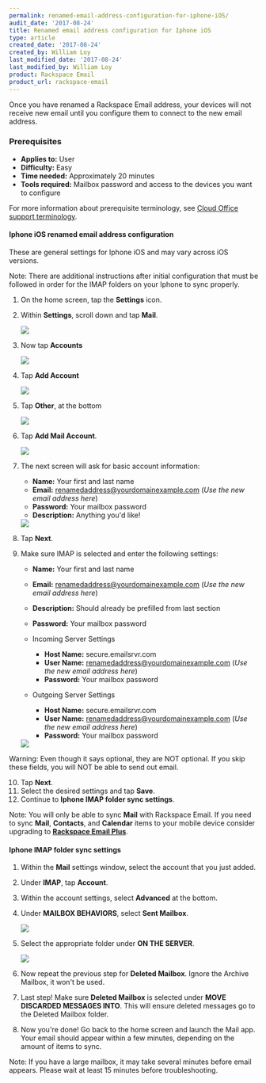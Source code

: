 ```yaml
---
permalink: renamed-email-address-configuration-for-iphone-iOS/
audit_date: '2017-08-24'
title: Renamed email address configuration for Iphone iOS
type: article
created_date: '2017-08-24'
created_by: William Loy
last_modified_date: '2017-08-24'
last_modified_by: William Loy
product: Rackspace Email
product_url: rackspace-email
---
```


Once you have renamed a Rackspace Email address, your devices will not receive new email until you configure them to connect to the new email address.

### Prerequisites

- **Applies to:** User
- **Difficulty:** Easy
- **Time needed:** Approximately 20 minutes
- **Tools required:**  Mailbox password and access to the devices you want to configure

For more information about prerequisite terminology, see [Cloud Office support terminology](/how-to/cloud-office-support-terminology/).



#### Iphone iOS renamed email address configuration

These are general settings for Iphone iOS and may vary across iOS versions.

Note: There are additional instructions after initial configuration that must be followed in order for the IMAP folders on your Iphone to sync properly.

1. On the home screen, tap the **Settings** icon.
2. Within **Settings**, scroll down and tap **Mail**.

    <img src="{% asset_path rackspace-email/renamed-email-address-configuration-for-iphone-iOS/iphone-settings.png %}" />

3. Now tap **Accounts**

    <img src="{% asset_path rackspace-email/renamed-email-address-configuration-for-iphone-iOS/accounts.png %}" />

4. Tap **Add Account**

    <img src="{% asset_path rackspace-email/renamed-email-address-configuration-for-iphone-iOS/addaccount.png %}" />

5. Tap **Other**, at the bottom

    <img src="{% asset_path rackspace-email/renamed-email-address-configuration-for-iphone-iOS/mail-type.png %}" />

6. Tap **Add Mail Account**.

    <img src="{% asset_path rackspace-email/renamed-email-address-configuration-for-iphone-iOS/addmailaccount.png %}" />

7. The next screen will ask for basic account information:
    - **Name:** Your first and last name
    - **Email:** renamedaddress@yourdomainexample.com (*Use the new email address here*)
    - **Password:** Your mailbox password
    - **Description:** Anything you'd like!

    <img src="{% asset_path rackspace-email/renamed-email-address-configuration-for-iphone-iOS/iphone-logindetails.png %}" />

8. Tap **Next**.
9. Make sure IMAP is selected and enter the following settings:

    - **Name:** Your first and last name
    - **Email:** renamedaddress@yourdomainexample.com (*Use the new email address here*)
    - **Description:** Should already be prefilled from last section
    - **Password:** Your mailbox password

    - Incoming Server Settings
        - **Host Name:** secure.emailsrvr.com
        - **User Name:** renamedaddress@yourdomainexample.com (*Use the new email address here*)
        - **Password:** Your mailbox password

    - Outgoing Server Settings
        - **Host Name:** secure.emailsrvr.com
        - **User Name:** renamedaddress@yourdomainexample.com (*Use the new email address here*)
        - **Password:** Your mailbox password

    <img src="{% asset_path rackspace-email/renamed-email-address-configuration-for-iphone-iOS/imap-serversettings.png %}" />

Warning: Even though it says optional, they are NOT optional. If you skip these fields, you will NOT be able to send out email.

10. Tap **Next**.
11. Select the desired settings and tap **Save**.
12. Continue to **Iphone IMAP folder sync settings**.

Note: You will only be able to sync **Mail** with Rackspace Email. If you need to sync **Mail**, **Contacts**, and **Calendar** items to your mobile device consider upgrading to [**Rackspace Email Plus**](/how-to/upgrade-to-rackspace-email-plus/).


#### Iphone IMAP folder sync settings

1. Within the **Mail** settings window, select the account that you just added.
2. Under **IMAP**, tap **Account**.
3. Within the account settings, select **Advanced** at the bottom.
4. Under **MAILBOX BEHAVIORS**, select **Sent Mailbox**.

    <img src="{% asset_path rackspace-email/renamed-email-address-configuration-for-iphone-iOS/mapping-folderlist.png %}" />

5. Select the appropriate folder under **ON THE SERVER**.

    <img src="{% asset_path rackspace-email/renamed-email-address-configuration-for-iphone-iOS/mapping-ontheserver.png %}" />

6. Now repeat the previous step for **Deleted Mailbox**. Ignore the Archive Mailbox, it won't be used.
7. Last step! Make sure **Deleted Mailbox** is selected under **MOVE DISCARDED MESSAGES INTO**. This will ensure deleted messages go to the Deleted Mailbox folder.
8. Now you're done! Go back to the home screen and launch the Mail app. Your email should appear within a few minutes, depending on the amount of items to sync.

Note: If you have a large mailbox, it may take several minutes before email appears. Please wait at least 15 minutes before troubleshooting.
